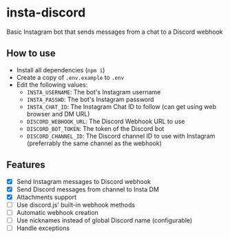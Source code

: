 # insta-discord
Basic Instagram bot that sends messages from a chat to a Discord webhook

## How to use
- Install all dependencies (`npm i`)
- Create a copy of `.env.example` to `.env` 
- Edit the following values:
	- `INSTA_USERNAME`: The bot's Instagram username
	- `INSTA_PASSWD`: The bot's Instagram password
	- `INSTA_CHAT_ID`: The Instagram Chat ID to follow (can get using web browser and DM URL) 
	- `DISCORD_WEBHOOK_URL`: The Discord Webhook URL to use
	- `DISCORD_BOT_TOKEN`: The token of the Discord bot
	- `DISCORD_CHANNEL_ID`: The Discord channel ID to use with Instagram (preferrably the same channel as the webhook) 

## Features
- [X] Send Instagram messages to Discord webhook
- [X] Send Discord messages from channel to Insta DM
- [X] Attachments support
- [ ] Use discord.js' built-in webhook methods
- [ ] Automatic webhook creation
- [ ] Use nicknames instead of global Discord name (configurable)
- [ ] Handle exceptions
